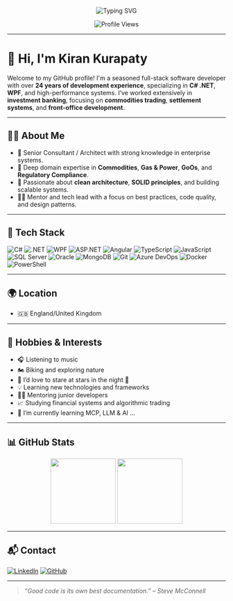 <!--
**kkurapaty/kkurapaty** is a ✨ _special_ ✨ repository because its `README.md` (this file) appears on your GitHub profile.

Here are some ideas to get you started:
## Hi there 👋
- 🔭 I’m currently working on ...
- 🌱 I’m currently learning ...
- 👯 I’m looking to collaborate on ...
- 🤔 I’m looking for help with ...
- 💬 Ask me about ...
- 📫 How to reach me: ...
- 😄 Pronouns: ...
- ⚡ Fun fact: ...
-->
<!-- Profile README: https://github.com/kkurapaty/kkurapaty -->

<p align="center">
  <img src="https://readme-typing-svg.demolab.com?font=Fira+Code&weight=500&size=24&duration=3000&pause=1000&color=F7F7F7&center=true&vCenter=true&width=600&lines=Hi+%F0%9F%91%8B+I'm+Kiran+Kurapaty;Full-stack+.NET+Developer;WPF+%7C+C%23+%7C+MVVM+Specialist;Building+robust+trading+systems;Always+learning+%E2%9C%85" alt="Typing SVG" />
</p>

<p align="center">
  <img src="https://komarev.com/ghpvc/?username=kkurapaty&style=flat-square&color=blue" alt="Profile Views" />
</p>

---

# 👋 Hi, I'm Kiran Kurapaty

Welcome to my GitHub profile! I'm a seasoned full-stack software developer with over **24 years of development experience**, specializing in **C# .NET**, **WPF**, and high-performance systems. I’ve worked extensively in **investment banking**, focusing on **commodities trading**, **settlement systems**, and **front-office development**.

---

## 🧑‍💼 About Me

- 💼 Senior Consultant / Architect with strong knowledge in enterprise systems.
- 🏦 Deep domain expertise in **Commodities**, **Gas & Power**, **GoOs**, and **Regulatory Compliance**.
- 🧠 Passionate about **clean architecture**, **SOLID principles**, and building scalable systems.
- 🧑‍🏫 Mentor and tech lead with a focus on best practices, code quality, and design patterns.

---

## 🚀 Tech Stack

![C#](https://img.shields.io/badge/C%23-239120?style=for-the-badge&logo=c-sharp&logoColor=white)
![.NET](https://img.shields.io/badge/.NET-512BD4?style=for-the-badge&logo=dotnet&logoColor=white)
![WPF](https://img.shields.io/badge/WPF-68217A?style=for-the-badge)
![ASP.NET](https://img.shields.io/badge/ASP.NET-5C2D91?style=for-the-badge&logo=dotnet&logoColor=white)
![Angular](https://img.shields.io/badge/Angular-DD0031?style=for-the-badge&logo=angular&logoColor=white)
![TypeScript](https://img.shields.io/badge/TypeScript-3178C6?style=for-the-badge&logo=typescript&logoColor=white)
![JavaScript](https://img.shields.io/badge/JavaScript-F7DF1E?style=for-the-badge&logo=javascript&logoColor=black)
![SQL Server](https://img.shields.io/badge/SQL%20Server-CC2927?style=for-the-badge&logo=microsoft-sql-server&logoColor=white)
![Oracle](https://img.shields.io/badge/Oracle-F80000?style=for-the-badge&logo=oracle&logoColor=white)
![MongoDB](https://img.shields.io/badge/MongoDB-47A248?style=for-the-badge&logo=mongodb&logoColor=white)
![Git](https://img.shields.io/badge/Git-F05032?style=for-the-badge&logo=git&logoColor=white)
![Azure DevOps](https://img.shields.io/badge/Azure%20DevOps-0078D7?style=for-the-badge&logo=azure-devops&logoColor=white)
![Docker](https://img.shields.io/badge/Docker-2496ED?style=for-the-badge&logo=docker&logoColor=white)
![PowerShell](https://img.shields.io/badge/PowerShell-5391FE?style=for-the-badge&logo=powershell&logoColor=white)

---

## 🌍 Location 

- 🇬🇧 England/United Kingdom 

---

## 🎯 Hobbies & Interests

- 🎧 Listening to music  
- 🏍️ Biking and exploring nature
- 🔭 I’d love to stare at stars in the night 🌙 
- 💡 Learning new technologies and frameworks  
- 👨‍🏫 Mentoring junior developers  
- 📈 Studying financial systems and algorithmic trading
- 🌱 I’m currently learning MCP, LLM & AI ...


---

## 📊 GitHub Stats

<p align="center">
  <img src="https://github-readme-stats.vercel.app/api?username=kkurapaty&show_icons=true&theme=github_dark&count_private=true&hide=issues&hide_title=false" height="150" />
  <img src="https://github-readme-stats.vercel.app/api/top-langs/?username=kkurapaty&layout=compact&theme=github_dark&langs_count=8" height="150" />
</p>

---

## 📬 Contact

[![LinkedIn](https://img.shields.io/badge/LinkedIn-blue?style=for-the-badge&logo=linkedin&logoColor=white)](https://www.linkedin.com/in/kkurapaty/)
[![GitHub](https://img.shields.io/badge/GitHub-100000?style=for-the-badge&logo=github&logoColor=white)](https://github.com/kkurapaty)

---

> _“Good code is its own best documentation.” – Steve McConnell_
